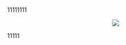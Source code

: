 11111111
<p align="center">
  <img src="/AXI-Xccela-psram-controller/xgui/figure1.png">
</p>

11111
